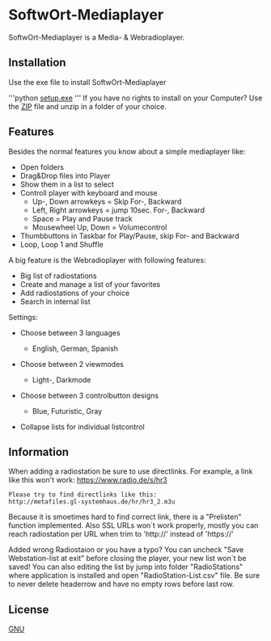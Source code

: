 # SoftwOrt-Mediaplayer

SoftwOrt-Mediaplayer is a Media- & Webradioplayer.

## Installation

Use the exe file to install SoftwOrt-Mediaplayer

'''python
[setup.exe](https://github.com/SoftwOrt-Engineering/SoftwOrt-Mediaplayer/blob/master/setup.exe)
'''
If you have no rights to install on your Computer? Use the [ZIP](https://github.com/SoftwOrt-Engineering/SoftwOrt-Mediaplayer/blob/master/SoftwOrt-Mediaplayer.zip) file
and unzip in a folder of your choice.

## Features

Besides the normal features you know about a simple mediaplayer like:

- Open folders
- Drag&Drop files into Player
- Show them in a list to select
- Controll player with keyboard and mouse
	- Up-, Down arrowkeys = Skip For-, Backward
	- Left, Right arrowkeys = jump 10sec. For-, Backward
	- Space = Play and Pause track
	- Mousewheel Up, Down = Volumecontrol
- Thumbbuttons in Taskbar for Play/Pause, skip For- and Backward
- Loop, Loop 1 and Shuffle

A big feature is the Webradioplayer with following features:

- Big list of radiostations
- Create and manage a list of your favorites
- Add radiostations of your choice
- Search in internal list

Settings:

- Choose between 3 languages
	- English, German, Spanish
- Choose between 2 viewmodes
	- Light-, Darkmode
- Choose between 3 controlbutton designs
	- Blue, Futuristic, Gray

- Collapse lists for individual listcontrol

## Information

When adding a radiostation be sure to use directlinks.
	For example, a link like this won't work:
	https://www.radio.de/s/hr3
	
	Please try to find directlinks like this:
	http://metafiles.gl-systemhaus.de/hr/hr3_2.m3u
Because it is smoetimes hard to find correct link, there is a "Prelisten" function implemented.
Also SSL URLs won´t work properly, mostly you can reach radiostation per URL when trim to 'http://' instead of 'https://'

Added wrong Radiostaion or you have a typo? You can uncheck "Save Webstation-list at exit" before closing
the player, your new list won´t be saved!
You can also editing the list by jump into folder "RadioStations" where application is installed and open
"RadioStation-List.csv" file.
Be sure to never delete headerrow and have no empty rows before last row.

## License

[GNU](https://choosealicense.com/licenses/gpl-3.0/)

